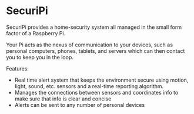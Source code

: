 # SecuriPi

SecuriPi provides a home-security system all managed in the small form factor of a Raspberry Pi.

Your Pi acts as the nexus of communication to your devices, such as personal computers, phones, tablets, and servers which can then contact you to keep you in the loop.

Features:

- Real time alert system that keeps the environment secure using motion, light, sound, etc. sensors and a real-time reporting algorithm.
- Manages the connections between sensors and coordinates info to make sure that info is clear and concise
- Alerts can be sent to any number of personal devices

